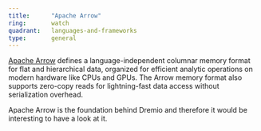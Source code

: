 ```yaml
---
title:      "Apache Arrow"
ring:       watch
quadrant:   languages-and-frameworks
type:       general
---
```


[Apache Arrow](https://arrow.apache.org/) defines a language-independent columnar memory format for flat and hierarchical data, organized for efficient analytic operations on modern hardware like CPUs and GPUs. The Arrow memory format also supports zero-copy reads for lightning-fast data access without serialization overhead.

Apache Arrow is the foundation behind Dremio and therefore it would be interesting to have a look at it. 